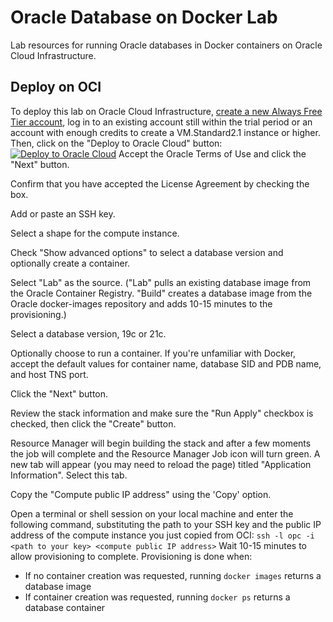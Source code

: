 # Oracle Database on Docker Lab
Lab resources for running Oracle databases in Docker containers on Oracle Cloud Infrastructure.

## Deploy on OCI
To deploy this lab on Oracle Cloud Infrastructure, [create a new Always Free Tier account](https://signup.cloud.oracle.com/?language=en&intcmp=:ow:o:p:feb:0916FreePageBannerButton&sourceType=:ow:o:p:nav:0916BCButton%2B:ow:o:p:feb:0916FreePageBannerButton), log in to an existing account still within the trial period or an account with enough credits to create a VM.Standard2.1 instance or higher.
Then, click on the "Deploy to Oracle Cloud" button:
[![Deploy to Oracle Cloud](https://oci-resourcemanager-plugin.plugins.oci.oraclecloud.com/latest/deploy-to-oracle-cloud.svg)](https://cloud.oracle.com/resourcemanager/stacks/create?zipUrl=https://github.com/oraclesean/docker-lab/releases/download/v1.0/master.zip)
Accept the Oracle Terms of Use and click the "Next" button.

Confirm that you have accepted the License Agreement by checking the box.

Add or paste an SSH key.

Select a shape for the compute instance.

Check "Show advanced options" to select a database version and optionally create a container.

Select "Lab" as the source. ("Lab" pulls an existing database image from the Oracle Container Registry. "Build" creates a database image from the Oracle docker-images repository and adds 10-15 minutes to the provisioning.)

Select a database version, 19c or 21c.

Optionally choose to run a container. If you're unfamiliar with Docker, accept the default values for container name, database SID and PDB name, and host TNS port.

Click the "Next" button.

Review the stack information and make sure the "Run Apply" checkbox is checked, then click the "Create" button.

Resource Manager will begin building the stack and after a few moments the job will complete and the Resource Manager Job icon will turn green. A new tab will appear (you may need to reload the page) titled "Application Information". Select this tab.

Copy the "Compute public IP address" using the 'Copy' option.

Open a terminal or shell session on your local machine and enter the following command, substituting the path to your SSH key and the public IP address of the compute instance you just copied from OCI:
```ssh -l opc -i <path to your key> <compute public IP address>```
Wait 10-15 minutes to allow provisioning to complete. Provisioning is done when:
* If no container creation was requested, running `docker images` returns a database image
* If container creation was requested, running `docker ps` returns a database container
